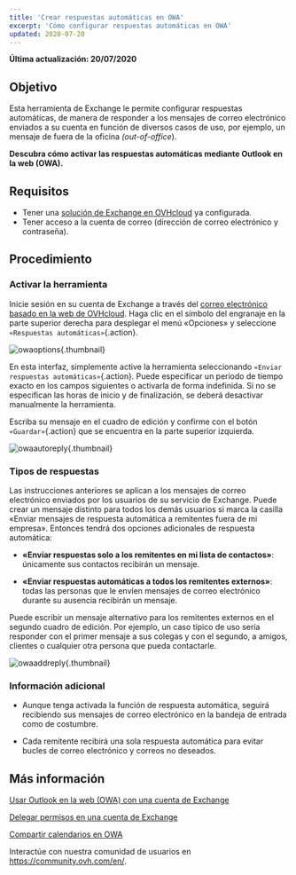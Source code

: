 ```yaml
---
title: 'Crear respuestas automáticas en OWA'
excerpt: 'Cómo configurar respuestas automáticas en OWA'
updated: 2020-07-20
---
```


**Última actualización: 20/07/2020**

## Objetivo

Esta herramienta de Exchange le permite configurar respuestas automáticas, de manera de responder a los mensajes de correo electrónico enviados a su cuenta en función de diversos casos de uso, por ejemplo, un mensaje de fuera de la oficina <i>(out-of-office</i>).

**Descubra cómo activar las respuestas automáticas mediante Outlook en la web (OWA).**


## Requisitos

- Tener una [solución de Exchange en OVHcloud](https://www.ovhcloud.com/es/emails/hosted-exchange/) ya configurada.
- Tener acceso a la cuenta de correo (dirección de correo electrónico y contraseña).


## Procedimiento

### Activar la herramienta

Inicie sesión en su cuenta de Exchange a través del [correo electrónico basado en la web de OVHcloud](https://www.ovh.com/world/es/mail/). Haga clic en el símbolo del engranaje en la parte superior derecha para desplegar el menú «Opciones» y seleccione `«Respuestas automáticas»`{.action}.

![owaoptions](images/exchange-autorep-step1.png){.thumbnail}

En esta interfaz, simplemente active la herramienta seleccionando `«Enviar respuestas automáticas»`{.action}. Puede especificar un periodo de tiempo exacto en los campos siguientes o activarla de forma indefinida. Si no se especifican las horas de inicio y de finalización, se deberá desactivar manualmente la herramienta. 

Escriba su mensaje en el cuadro de edición y confirme con el botón `«Guardar»`{.action} que se encuentra en la parte superior izquierda.

![owaautoreply](images/exchange-autorep-step2.png){.thumbnail}


### Tipos de respuestas

Las instrucciones anteriores se aplican a los mensajes de correo electrónico enviados por los usuarios de su servicio de Exchange. Puede crear un mensaje distinto para todos los demás usuarios si marca la casilla «Enviar mensajes de respuesta automática a remitentes fuera de mi empresa». Entonces tendrá dos opciones adicionales de respuesta automática:

- **«Enviar respuestas solo a los remitentes en mi lista de contactos»**: únicamente sus contactos recibirán un mensaje.

- **«Enviar respuestas automáticas a todos los remitentes externos»**: todas las personas que le envíen mensajes de correo electrónico durante su ausencia recibirán un mensaje.

Puede escribir un mensaje alternativo para los remitentes externos en el segundo cuadro de edición. Por ejemplo, un caso típico de uso sería responder con el primer mensaje a sus colegas y con el segundo, a amigos, clientes o cualquier otra persona que pueda contactarle.

![owaaddreply](images/exchange-autorep-step3.png){.thumbnail}


### Información adicional

- Aunque tenga activada la función de respuesta automática, seguirá recibiendo sus mensajes de correo electrónico en la bandeja de entrada como de costumbre.

- Cada remitente recibirá una sola respuesta automática para evitar bucles de correo electrónico y correos no deseados.


## Más información

[Usar Outlook en la web (OWA) con una cuenta de Exchange](/pages/web/emails/email_owa)

[Delegar permisos en una cuenta de Exchange](/pages/web/microsoft-collaborative-solutions/feature_delegation/)

[Compartir calendarios en OWA](/pages/web/microsoft-collaborative-solutions/owa_calendar_sharing)

Interactúe con nuestra comunidad de usuarios en <https://community.ovh.com/en/>.

